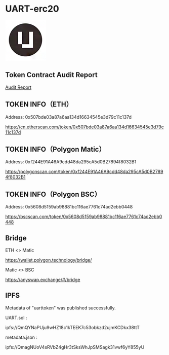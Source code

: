 # UART-erc20

![Image text](https://raw.githubusercontent.com/uni-arts-chain/UART-erc20/master/uart_128.png)

## Token Contract Audit Report

[Audit Report](https://github.com/uni-arts-chain/UART-erc20/blob/master/REP-Uart%20Token-2021-06-24.pdf)

## TOKEN INFO（ETH）
Address: 0x507bde03a87a6aa134d16634545e3d79c11c137d

https://cn.etherscan.com/token/0x507bde03a87a6aa134d16634545e3d79c11c137d

## TOKEN INFO（Polygon Matic）
Address: 0xf244E91A46A9cdd48da295cA5d0B27894f8032B1

https://polygonscan.com/token/0xf244E91A46A9cdd48da295cA5d0B27894f8032B1

## TOKEN INFO（Polygon BSC）
Address: 0x5608d5159ab98881bc116ae7761c74ad2ebb0448

https://bscscan.com/token/0x5608d5159ab98881bc116ae7761c74ad2ebb0448

## Bridge
ETH <> Matic

https://wallet.polygon.technology/bridge/

Matic <> BSC

https://anyswap.exchange/#/bridge


## IPFS
Metadata of "uarttoken" was published successfully.

UART.sol : 

ipfs://QmQYNaPUju9wHZ18c1kTEEK7c53obkzd2ujmKCDkx38ttT

metadata.json : 

ipfs://QmagNUoV4sRVbZ4gHr3tSksWhJpSMSagk31vwf6yY855yU

